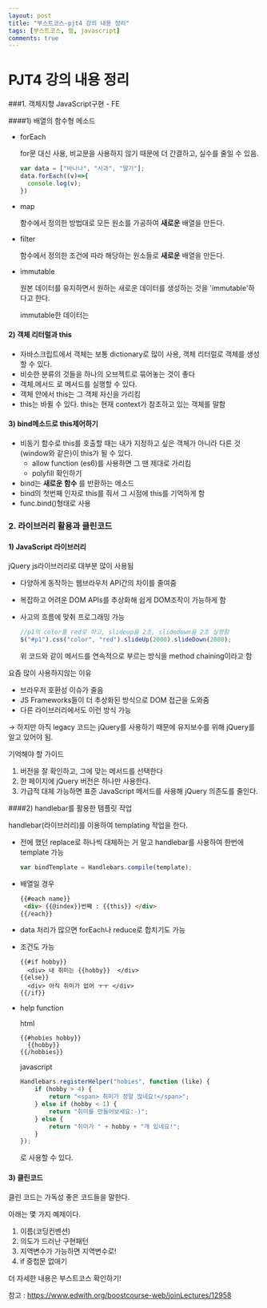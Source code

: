 ```yaml
---
layout: post
title: "부스트코스-pjt4 강의 내용 정리"
tags: [부스트코스, 웹, javascript]
comments: true
---
```




# PJT4 강의 내용 정리

###1. 객체지향 JavaScript구현 - FE

####1)  배열의 함수형 메소드

- forEach

  for문 대신 사용, 비교문을 사용하지 않기 때문에 더 간결하고, 실수를 줄일 수 있음.

  ```javascript
  var data = ["바나나", "사과", "딸기"];
  data.forEach((v)=>{
    console.log(v);
  })
  ```

- map

  함수에서 정의한 방법대로 모든 원소를 가공하여 **새로운** 배열을 만든다.

- filter

  함수에서 정의한 조건에 따라 해당하는 원소들로 **새로운** 배열을 만든다.

- immutable

  원본 데이터를 유지하면서 원하는 새로운 데이터를 생성하는 것을 'immutable'하다고 한다.

  immutable한 데이터는 



#### 2) 객체 리터럴과 this

- 자바스크립트에서 객체는 보통 dictionary로 많이 사용, 객체 리터럴로 객체를 생성할 수 있다.
- 비슷한 분류의 것들을 하나의 오브젝트로 묶어놓는 것이 좋다
- 객체.메서드 로 메서드를 실행할 수 있다. 
- 객체 안에서 this는 그 객체 자신을 가리킴
- this는 바뀔 수 있다. this는  현재 context가 참조하고 있는 객체를 말함



#### 3) bind메소드로 this제어하기

- 비동기 함수로 this를 호출할 때는 내가 지정하고 싶은 객체가 아니라 다른 것(window와 같은)이 this가 될 수 있다.
  - allow function (es6)를 사용하면 그 땐 제대로 가리킴
  - polyfill 확인하기 
- bind는 **새로운 함수** 를 반환하는 메소드
- bind의 첫번째 인자로 this를 줘서  그 시점에 this를 기억하게 함
- func.bind()형태로 사용



### 2. 라이브러리 활용과 클린코드



#### 1)  JavaScript 라이브러리

jQuery js라이브러리로 대부분 많이 사용됨

- 다양하게 동작하는 웹브라우저 API간의 차이를 줄여줌

- 복잡하고 어려운 DOM APIs를 추상화해 쉽게 DOM조작이 가능하게 함

- 사고의 흐름에 맞취 프로그래밍 가능

  ```javascript
  //p1의 color를 red로 하고, slideup을 2초, slidedown을 2초 실행함
  $("#p1").css("color", "red").slideUp(2000).slideDown(2000); 
  ```

  위 코드와 같이 메서드를 연속적으로 부르는 방식을 method chaining이라고 함



요즘 많이 사용하지않는 이유

- 브라우저 호환성 이슈가 줄음
- JS Frameworks들이 더 추상화된 방식으로 DOM 접근을 도와줌
- 다른 라이브러리에서도 이런 방식 가능

→ 하지만 아직 legacy 코드는 jQuery를 사용하기 때문에 유지보수를 위해 jQuery를 알고 있어야 됨.



기억해야 할 가이드 

1. 버전을 잘 확인하고, 그에 맞는 메서드를 선택한다
2. 한 페이지에 jQuery 버전은 하나만 사용한다.
3. 가급적 대체 가능하면 표준 JavaScript 메서드를 사용해 jQuery 의존도를 줄인다.



####2) handlebar를 활용한 템플릿 작업

handlebar(라이브러리)를 이용하여 templating 작업을 한다.

- 전에 했던 replace로 하나씩 대체하는 거 말고 handlebar를 사용하여 한번에 template 가능

  ```javascript
  var bindTemplate = Handlebars.compile(template);
  ```

- 배열일 경우

  ```html
  {{#each name}}
   <div> {{@index}}번째 : {{this}} </div>
  {{/each}}
  ```

- data 처리가 많으면 forEach나 reduce로 합치기도 가능

- 조건도 가능

  ```
  {{#if hobby}}
  	<div> 내 취미는 {{hobby}}  </div>
  {{else}} 
  	<div> 아직 취미가 없어 ㅜㅜ </div>
  {{/if}}
  ```

- help function

  html

  ```
  {{#hobies hobby}}
  	{{hobby}}
  {{/hobbies}}
  ```

  javascript

  ```javascript
  Handlebars.registerHelper("hobies", function (like) {
      if (hobby > 4) {
          return "<span> 취미가 정말 많네요!</span>";
      } else if (hobby < 1) {
          return "취미를 만들어보세요:-)";
      } else {
          return "취미가 " + hobby + "개 있네요!";
      }
  });
  ```

  로 사용할 수 있다.



#### 3) 클린코드

클린 코드는 가독성 좋은 코드들을 말한다. 

아래는 몇 가지 예제이다. 

1. 이름(코딩컨벤션)
2. 의도가 드러난 구현패턴
3. 지역변수가 가능하면 지역변수로!
4. if 중첩문 없애기

더 자세한 내용은 부스트코스 확인하기!



참고 : <https://www.edwith.org/boostcourse-web/joinLectures/12958>

